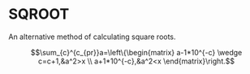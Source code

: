 # SQROOT
An alternative method of calculating square roots.

$$\sum_{c}^{c_{pr}}a=\left\{\begin{matrix} a-1*10^{-c} \wedge c=c+1,&a^2>x \\ a+1*10^{-c},&a^2<x \end{matrix}\right.$$